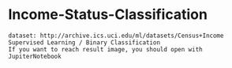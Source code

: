 # Income-Status-Classification
	dataset: http://archive.ics.uci.edu/ml/datasets/Census+Income 
	Supervised Learning / Binary Classification							
	If you want to reach result image, you should open with JupiterNotebook 
